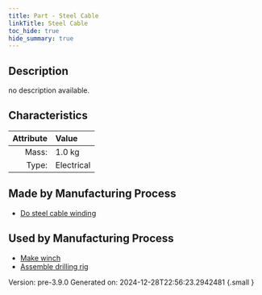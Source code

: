 ```yaml
---
title: Part - Steel Cable
linkTitle: Steel Cable
toc_hide: true
hide_summary: true
---
```


## Description
no description available.

## Characteristics

| Attribute      | Value |
|--------:|:------|
|Mass:|1.0 kg|
|Type:|Electrical|

## Made by Manufacturing Process

- [Do steel cable winding](/docs/definitions/process/do-steel-cable-winding)

## Used by Manufacturing Process

- [Make winch](/docs/definitions/process/make-winch)
- [Assemble drilling rig](/docs/definitions/process/assemble-drilling-rig)


Version: pre-3.9.0 Generated on: 2024-12-28T22:56:23.2942481
{.small }

